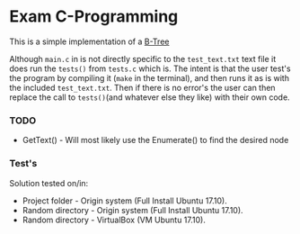 # Exam C-Programming

This is a simple implementation of a [B-Tree](https://en.wikipedia.org/wiki/B-tree "Wikipedia")

Although `main.c` in is not directly specific to the `test_text.txt` text file it does run the `tests()` from `tests.c` which is. The intent is that the user test's the program by compiling it (`make` in the terminal), and then runs it as is with the included `test_text.txt`.
Then if there is no error's the user can then replace the call to `tests()`(and whatever else they like) with their own code.

### TODO

 - GetText() - Will most likely use the Enumerate() to find the desired node

### Test's

Solution tested on/in:
 - Project folder - Origin system (Full Install Ubuntu 17.10).
 - Random directory - Origin system (Full Install Ubuntu 17.10).
 - Random directory - VirtualBox (VM Ubuntu 17.10).
